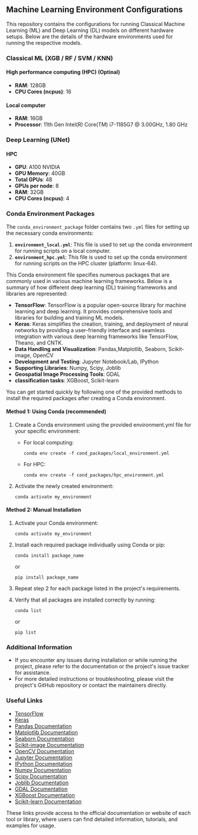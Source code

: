 ## Machine Learning Environment Configurations

This repository contains the configurations for running Classical Machine Learning (ML) and Deep Learning (DL) models on different hardware setups. Below are the details of the hardware environments used for running the respective models.

### Classical ML (XGB / RF / SVM / KNN)

#### High performance computing (HPC) (Optinal)
- **RAM**: 128GB
- **CPU Cores (ncpus)**: 16

#### Local computer
- **RAM**: 16GB
- **Processor**: 11th Gen Intel(R) Core(TM) i7-1185G7 @ 3.00GHz, 1.80 GHz

### Deep Learning (UNet)

#### HPC
- **GPU**: A100 NVIDIA
- **GPU Memory**: 40GB
- **Total GPUs**: 48
- **GPUs per node**: 8
- **RAM**: 32GB
- **CPU Cores (ncpus)**: 4

### Conda Environment Packages

The `conda_environment_package` folder contains two `.yml` files for setting up the necessary conda environments:

1. **`environment_local.yml`**: This file is used to set up the conda environment for running scripts on a local computer.
2. **`environment_hpc.yml`**: This file is used to set up the conda environment for running scripts on the HPC cluster (platform: linux-64).

This Conda environment file specifies numerous packages that are commonly used in various machine learning frameworks. Below is a summary of how different deep learning (DL) training frameworks and libraries are represented:
- **TensorFlow**: TensorFlow is a popular open-source library for machine learning and deep learning. It provides comprehensive tools and libraries for building and training ML models.
- **Keras**: Keras simplifies the creation, training, and deployment of neural networks by providing a user-friendly interface and seamless integration with various deep learning frameworks like TensorFlow, Theano, and CNTK.
- **Data Handling and Visualization**: Pandas,Matplotlib, Seaborn, Scikit-image, OpenCV
- **Development and Testing**: Jupyter Notebook/Lab, IPython
- **Supporting Libraries**: Numpy, Scipy, Joblib
- **Geospatial Image Processing Tools**: GDAL
- **classification tasks**: XGBoost, Scikit-learn

You can get started quickly by following one of the provided methods to install the required packages after creating a Conda environment.

#### Method 1: Using Conda (recommended)

1. Create a Conda environment using the provided environment.yml file for your specific environment:
    - For local computing:
        ```
        conda env create -f cond_packages/local_environment.yml
        ```
    - For HPC:
        ```
        conda env create -f cond_packages/hpc_environment.yml
        ```

2. Activate the newly created environment:
    ```
    conda activate my_environment
    ```

#### Method 2:  Manual Installation

1. Activate your Conda environment:
    ```
    conda activate my_environment
    ```

2. Install each required package individually using Conda or pip:
    ```
    conda install package_name
    ```
    or
    ```
    pip install package_name
    ```

3. Repeat step 2 for each package listed in the project's requirements.

4. Verify that all packages are installed correctly by running:
    ```
    conda list
    ```
    or
    ```
    pip list
    ```

### Additional Information

- If you encounter any issues during installation or while running the project, please refer to the documentation or the project's issue tracker for assistance.
- For more detailed instructions or troubleshooting, please visit the project's GitHub repository or contact the maintainers directly.

### Useful Links

- [TensorFlow](https://www.tensorflow.org/)
- [Keras](https://keras.io/)
- [Pandas Documentation](https://pandas.pydata.org/docs/)
- [Matplotlib Documentation](https://matplotlib.org/stable/contents.html)
- [Seaborn Documentation](https://seaborn.pydata.org/)
- [Scikit-image Documentation](https://scikit-image.org/docs/stable/)
- [OpenCV Documentation](https://docs.opencv.org/)
- [Jupyter Documentation](https://jupyter.org/documentation)
- [IPython Documentation](https://ipython.org/documentation.html)
- [Numpy Documentation](https://numpy.org/doc/)
- [Scipy Documentation](https://docs.scipy.org/doc/scipy/reference/)
- [Joblib Documentation](https://joblib.readthedocs.io/en/latest/)
- [GDAL Documentation](https://gdal.org/)
- [XGBoost Documentation](https://xgboost.readthedocs.io/en/latest/)
- [Scikit-learn Documentation](https://scikit-learn.org/stable/documentation.html)

These links provide access to the official documentation or website of each tool or library, where users can find detailed information, tutorials, and examples for usage.
